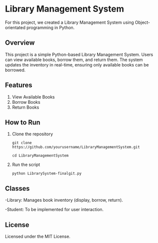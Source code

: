 # Library Management System
For this project, we created a Library Management System using Object-orientated programming in Python.


## Overview

This project is a simple Python-based Library Management System. Users can view available books, borrow them, and return them. The system updates the inventory in real-time, ensuring only available books can be borrowed.

## Features

  1. View Available Books
  2. Borrow Books
  3. Return Books

## How to Run
  1. Clone the repository
     
     ```git clone https://github.com/yourusername/LibraryManagementSystem.git```
     
     ```cd LibraryManagementSystem```

  3. Run the script
     
     ```python LibrarySystem-finalgit.py```


## Classes

  -Library: Manages book inventory (display, borrow, return).
  
  -Student: To be implemented for user interaction.


## License

Licensed under the MIT License.

